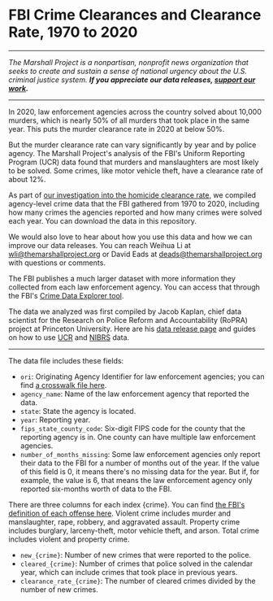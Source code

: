 # FBI Crime Clearances and Clearance Rate, 1970 to 2020
---

*The Marshall Project is a nonpartisan, nonprofit news organization that seeks to create and sustain a sense of national urgency about the U.S. criminal justice system. <b>If you appreciate our data releases, [support our work](https://www.themarshallproject.org/donate).</b>*

---

In 2020, law enforcement agencies across the country solved about 10,000 murders, which is nearly 50% of all murders that took place in the same year. This puts the murder clearance rate in 2020 at below 50%.

But the murder clearance rate can vary significantly by year and by police agency. The Marshall Project's analysis of the FBI's Uniform Reporting Program (UCR) data found that murders and manslaughters are most likely to be solved. Some crimes, like motor vehicle theft, have a clearance rate of about 12%.

As part of [our investigation into the homicide clearance rate](https://www.themarshallproject.org/2022/01/12/as-murders-spiked-police-solved-about-half-in-2020), we compiled agency-level crime data that the FBI gathered from 1970 to 2020, including how many crimes the agencies reported and how many crimes were solved each year. You can download the data in this repository.

We would also love to hear about how you use this data and how we can improve our data releases. You can reach Weihua Li at [wli@themarshallproject.org](mailto:wli@themarshallproject.org) or David Eads at [deads@themarshallproject.org](mailto:deads@themarshallproject.org) with questions or comments.

The FBI publishes a much larger dataset with more information they collected from each law enforcement agency. You can access that through the FBI's [Crime Data Explorer tool](https://crime-data-explorer.fr.cloud.gov/pages/downloads). 

The data we analyzed was first compiled by Jacob Kaplan, chief data scientist for the Research on Police Reform and Accountability (RoPRA) project at Princeton University. Here are his [data release page](https://www.openicpsr.org/openicpsr/project/100707/version/V17/view) and guides on how to use [UCR](https://ucrbook.com/) and [NIBRS](https://nibrsbook.com) data.

---

The data file includes these fields:

* `ori`: Originating Agency Identifier for law enforcement agencies; you can find [a crosswalk file here](https://www.icpsr.umich.edu/web/NACJD/studies/35158).
* `agency_name`: Name of the law enforcement agency that reported the data.
* `state`: State the agency is located.
* `year`: Reporting year.
* `fips_state_county_code`: Six-digit FIPS code for the county that the reporting agency is in. One county can have multiple law enforcement agencies.
* `number_of_months_missing`: Some law enforcement agencies only report their data to the FBI for a number of months out of the year. If the value of this field is 0, it means there's no missing data for the year. But if, for example, the value is 6, that means the law enforcement agency only reported six-months worth of data to the FBI.

There are three columns for each index {crime}. You can find [the FBI's definition of each offense here](https://ucr.fbi.gov/crime-in-the-u.s/2010/crime-in-the-u.s.-2010/offense-definitions). Violent crime includes murder and manslaughter, rape, robbery, and aggravated assault. Property crime includes burglary, larceny-theft, motor vehicle theft, and arson. Total crime includes violent and property crime.

* `new_{crime}`: Number of new crimes that were reported to the police.
* `cleared_{crime}`: Number of crimes that police solved in the calendar year, which can include crimes that took place in previous years.
* `clearance_rate_{crime}`: The number of cleared crimes divided by the number of new crimes.
